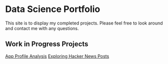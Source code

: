 # Data Science Portfolio
This site is to display my completed projects. Please feel free to look around and contact me with any questions.

## Work in Progress Projects
[App Profile Analysis](https://github.com/RyRyMc/Data_Science_Portfolio/blob/master/App_Profile_Analysis.ipynb)
[Exploring Hacker News Posts](https://github.com/RyRyMc/Data-Science-Portfolio/blob/master/hacker_news_analysis.ipynb)
